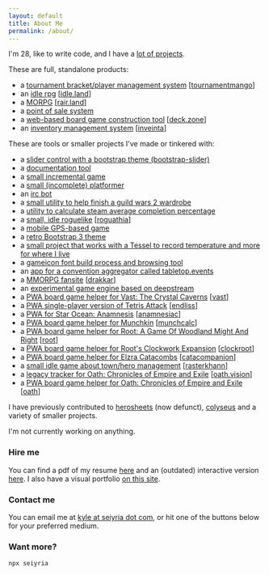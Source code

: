 ```yaml
---
layout: default
title: About Me
permalink: /about/
---
```


I'm 28, like to write code, and I have a [lot of projects](https://github.com/seiyria).

These are full, standalone products:

- a [tournament bracket/player management system](http://seiyria.com/tournamentmango) [[tournamentmango](https://tournamentmango.seiyria.com)]
- an [idle rpg](https://github.com/IdleLands) [[idle.land](http://idle.land)]
- a [MORPG](https://github.com/LandOfTheRair/landoftherair) [[rair.land](http://rair.land)]
- a [point of sale system](https://github.com/seiyria/posys)
- a [web-based board game construction tool](https://github.com/seiyria/deck.zone) [[deck.zone](http://deck.zone)]
- an [inventory management system](https://github.com/seiyria/inveinta) [[inveinta](https://inveinta.netlify.com)]

These are tools or smaller projects I've made or tinkered with:

- a [slider control with a bootstrap theme (bootstrap-slider)](https://github.com/seiyria/bootstrap-slider)
- a [documentation tool](https://github.com/kellyirc/doks)
- a [small incremental game](https://github.com/seiyria/c)
- a [small (incomplete) platformer](http://github.com/seiyria/defiled-dreams/)
- an [irc bot](https://github.com/kellyirc/kurea)
- a [small utility to help finish a guild wars 2 wardrobe](https://github.com/seiyria/gw2skins)
- a [utility to calculate steam average completion percentage](http://seiyria.com/steam-avg-pct/)
- a [small, idle roguelike](https://github.com/seiyria/Roguathia) [[roguathia](http://seiyria.com/Roguathia)]
- a [mobile GPS-based game](https://github.com/reactive-retro)
- a [retro Bootstrap 3 theme](http://seiyria.com/dos-strap/)
- a [small project that works with a Tessel to record temperature and more for where I live](https://github.com/seiyria/my-house-cli)
- a [gameicon font build process and browsing tool](https://github.com/seiyria/gameicons-font)
- an [app for a convention aggregator called tabletop.events](https://github.com/seiyria/events.tabletop.app)
- a [MMORPG fansite](https://github.com/seiyria/drakkar) [[drakkar](http://seiyria.com/drakkar)]
- an [experimental game engine based on deepstream](https://github.com/RiverCut/rivercut)
- a [PWA board game helper for Vast: The Crystal Caverns](https://github.com/seiyria/vast) [[vast](https://vast.seiyria.com)]
- a [PWA single-player version of Tetris Attack](https://github.com/seiyria/endliss) [[endliss](https://endliss.seiyria.com)]
- a [PWA for Star Ocean: Anamnesis](https://github.com/seiyria/anamnesiac) [[anamnesiac](https://anamnesiac.seiyria.com)]
- a [PWA board game helper for Munchkin](https://github.com/seiyria/munchcalc) [[munchcalc](https://munchcalc.seiyria.com)]
- a [PWA board game helper for Root: A Game Of Woodland Might And Right](https://github.com/seiyria/root) [[root](https://root.seiyria.com)]
- a [PWA board game helper for Root's Clockwork Expansion](https://github.com/seiyria/clockroot) [[clockroot](https://clockroot.seiyria.com)]
- a [PWA board game helper for Elzra Catacombs](https://github.com/seiyria/catacompanion) [[catacompanion](https://catacombs.seiyria.com)]
- a [small idle game about town/hero management](https://github.com/Rasterkhann/Rasterkhann) [[rasterkhann](https://rasterkhann.com)]
- a [legacy tracker for Oath: Chronicles of Empire and Exile](https://github.com/seiyria/Oath.Vision) [[oath.vision](https://oath.vision)]
- a [PWA board game helper for Oath: Chronicles of Empire and Exile](https://github.com/seiyria/oath) [[oath](https://oath.seiyria.com)]

I have previously contributed to [herosheets](http://www.herosheets.com/) (now defunct), [colyseus](https://colyseus.io) and a variety of smaller projects.

I'm not currently working on anything.

### Hire me

You can find a pdf of my resume [here](http://seiyria.com/resume.pdf) and an (outdated) interactive version [here](http://seiyria.com/interactive-resume). I also have a visual portfolio [on this site](https://seiyria.com/portfolio/).

### Contact me

You can email me at [kyle at seiyria dot com](mailto:kyle+hire@seiyria.com), or hit one of the buttons below for your preferred medium.

### Want more?

`npx seiyria`
